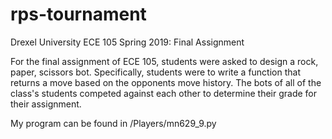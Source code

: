 # rps-tournament
Drexel University ECE 105 Spring 2019: Final Assignment

For the final assignment of ECE 105, students were asked to design a rock, paper, scissors bot.
Specifically, students were to write a function that returns a move based on the opponents move history.
The bots of all of the class's students competed against each other to determine their grade for their assignment.

My program can be found in /Players/mn629_9.py
